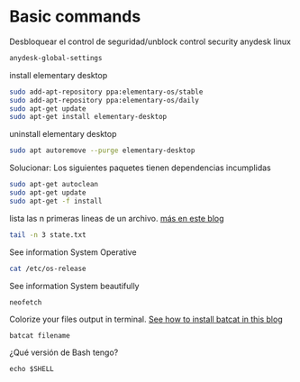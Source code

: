 # Basic commands

Desbloquear el control de seguridad/unblock control security anydesk linux
```bash
anydesk-global-settings
```


install elementary desktop
```bash
sudo add-apt-repository ppa:elementary-os/stable
sudo add-apt-repository ppa:elementary-os/daily
sudo apt-get update
sudo apt-get install elementary-desktop
```

uninstall elementary desktop
```bash
sudo apt autoremove --purge elementary-desktop
```

Solucionar: Los siguientes paquetes tienen dependencias incumplidas
```bash
sudo apt-get autoclean
sudo apt-get update
sudo apt-get -f install
```

lista las n primeras lineas de un archivo.
[más en este blog](https://www.geeksforgeeks.org/tail-command-linux-examples/?ref=leftbar-rightbar)
```bash
tail -n 3 state.txt
```

See information System Operative
```bash
cat /etc/os-release
```
See information System beautifully
```
neofetch
```

Colorize your files output in terminal. 
[See how to install batcat in this blog](https://www.cyberciti.biz/open-source/bat-linux-command-a-cat-clone-with-written-in-rust/)
```bash
batcat filename
```
¿Qué versión de Bash tengo?
```
echo $SHELL
```



